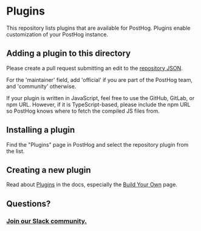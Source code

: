 # Plugins

This repository lists plugins that are available for PostHog. Plugins enable customization of your PostHog instance.

## Adding a plugin to this directory

Please create a pull request submitting an edit to the [repository JSON](https://github.com/PostHog/plugin-repository/blob/main/repository.json).

For the 'maintainer' field, add 'official' if you are part of the PostHog team, and 'community' otherwise.

If your plugin is written in JavaScript, feel free to use the GitHub, GitLab, or npm URL. However, if it is TypeScript-based, please include the npm URL so PostHog knows where to fetch the compiled JS files from.

## Installing a plugin

Find the "Plugins" page in PostHog and select the repository plugin from the list.

## Creating a new plugin

Read about [Plugins](https://posthog.com/docs/plugins/overview) in the docs, especially the [Build Your Own](https://posthog.com/docs/plugins/build) page.

## Questions?

### [Join our Slack community.](https://join.slack.com/t/posthogusers/shared_invite/enQtOTY0MzU5NjAwMDY3LTc2MWQ0OTZlNjhkODk3ZDI3NDVjMDE1YjgxY2I4ZjI4MzJhZmVmNjJkN2NmMGJmMzc2N2U3Yjc3ZjI5NGFlZDQ)
